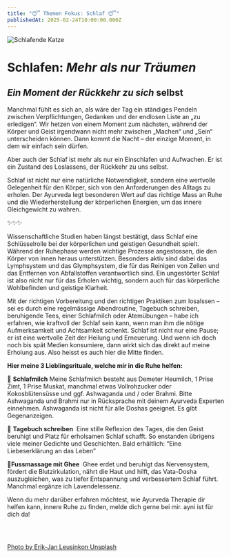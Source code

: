 ```yaml
---
title: "😴 Themen Fokus: Schlaf 😴"
publishedAt: 2025-02-24T10:00:00.000Z
---
```

![Schlafende Katze](/images/2_3_schlaf.webp "Schlafende Katze")

# Schlafen: *Mehr als nur Träumen*

## *Ein Moment der Rückkehr zu sich* selbst

Manchmal fühlt es sich an, als wäre der Tag ein ständiges Pendeln zwischen Verpflichtungen, Gedanken und der endlosen Liste an „zu erledigen“. Wir hetzen von einem Moment zum nächsten, während der Körper und Geist irgendwann nicht mehr zwischen „Machen“ und „Sein“ unterscheiden können. Dann kommt die Nacht – der einzige Moment, in dem wir einfach sein dürfen.

Aber auch der Schlaf ist mehr als nur ein Einschlafen und Aufwachen. Er ist ein Zustand des Loslassens, der Rückkehr zu uns selbst.

Schlaf ist nicht nur eine natürliche Notwendigkeit, sondern eine wertvolle Gelegenheit für den Körper, sich von den Anforderungen des Alltags zu erholen. Der Ayurveda legt besonderen Wert auf das richtige Mass an Ruhe und die Wiederherstellung der körperlichen Energien, um das innere Gleichgewicht zu wahren.

✨✨✨

Wissenschaftliche Studien haben längst bestätigt, dass Schlaf eine Schlüsselrolle bei der körperlichen und geistigen Gesundheit spielt. Während der Ruhephase werden wichtige Prozesse angestossen, die den Körper von innen heraus unterstützen. Besonders aktiv sind dabei das Lymphsystem und das Glymphsystem, die für das Reinigen von Zellen und das Entfernen von Abfallstoffen verantwortlich sind. Ein ungestörter Schlaf ist also nicht nur für das Erholen wichtig, sondern auch für das körperliche Wohlbefinden und geistige Klarheit. 

Mit der richtigen Vorbereitung und den richtigen Praktiken zum losalssen – sei es durch eine regelmässige Abendroutine, Tagebuch schreiben, beruhigende Tees, einer Schlafmilch oder Atemübungen – habe ich erfahren, wie kraftvoll der Schlaf sein kann, wenn man ihm die nötige Aufmerksamkeit und Achtsamkeit schenkt. Schlaf ist nicht nur eine Pause; er ist eine wertvolle Zeit der Heilung und Erneuerung. Und wenn ich doch noch bis spät Medien konsumiere, dann wirkt sich das direkt auf meine Erholung aus. Also heisst es auch hier die Mitte finden.  

**Hier meine 3 Lieblingsrituale, welche mir in die Ruhe helfen:**

🌙 **Schlafmilch** Meine Schlafmilch besteht aus Demeter Heumilch, 1 Prise Zimt, 1 Prise Muskat, manchmal etwas Vollrohzucker oder Kokosblütensüsse und ggf. Ashwaganda und / oder Brahmi. Bitte Ashwaganda und Brahmi nur in Rücksprache mit deinem Ayurveda Experten einnehmen. Ashwaganda ist nicht für alle Doshas geeignet. Es gibt Gegenanzeigen.

📖 **Tagebuch schreiben**  Eine stille Reflexion des Tages, die den Geist beruhigt und Platz für erholsamen Schlaf schafft. So enstanden übrigens viele meiner Gedichte und Geschichten. Bald erhältlich: “Eine Liebeserklärung an das Leben” 

🦶**Fussmassage mit Ghee**  Ghee erdet und beruhigt das Nervensystem, fördert die Blutzirkulation, nährt die Haut und hilft, das Vata-Dosha auszugleichen, was zu tiefer Entspannung und verbessertem Schlaf führt. Manchmal ergänze ich Lavendelessenz.

Wenn du mehr darüber erfahren möchtest, wie Ayurveda Therapie dir helfen kann, innere Ruhe zu finden, melde dich gerne bei mir. ayni ist für dich da!

 

![]()

[](https://www.ayni.ch/images/2_portrait_gewuerze-und-kraeuter_suppe.pdf)

[Photo by Erik-Jan Leusinkon Unsplash](https://unsplash.com/photos/silver-tabby-cat-sleeping-on-white-blanket-QTe-MHNUrz4) [](https://unsplash.com/de/fotos/eine-frau-in-einem-orangefarbenen-kleid-geht-durch-eine-schlucht-xAPIN3qwZN0)
